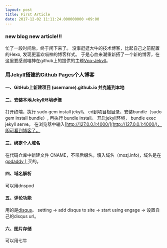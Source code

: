 ```yaml
---
layout: post
title: First Article
date: 2017-12-02 11:11:24.000000000 +09:00
---
```


### new blog new article!!!

忙了一段时间后，终于闲下来了。
没事逛逛大牛的技术博客，比起自己之前配置的Hexo, 发现更喜欢喵神的博客样式。
于是心血来潮重新搭了一个新的博客，在这里要感谢喵神在github上的提供的主题[Vno-Jekyll](https://github.com/onevcat/vno-jekyll)。

### 用Jekyll搭建的Github Pages个人博客

#### 一、GitHub上新建项目 (username).github.io 并克隆到本地

#### 二、安装本地Jekyll环境步骤

打开终端，执行 sudo gem install jekyll。
cd到项目根目录，安装bundle（sudo gem install bundle）, 再执行 bundle install。
开启jekyll环境， bundle exec jekyll serve。
在浏览器中输入[http://127.0.0.1:4000/](http://127.0.0.1:4000/)，即可看到博客了。

#### 三、绑定个人域名

在代码仓库中新建文件 CNAME，不带后缀名。填入域名（mozj.info)，域名是在[godaddy](https://sg.godaddy.com/)上买的。

#### 四、域名解析

可以用dnspod

#### 五、评论功能

用的是[disqus](https://disqus.com/)。
setting -> add disqus to site -> start using engage -> 设置自己的disqus url。

#### 六、图片存储

可以用七牛